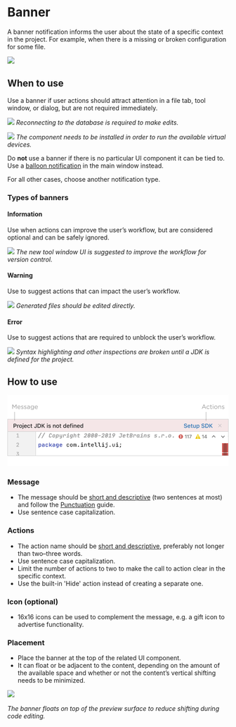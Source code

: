 <!-- Copyright 2000-2024 JetBrains s.r.o. and contributors. Use of this source code is governed by the Apache 2.0 license. -->

# Banner

A banner notification informs the user about the state of a specific context in the project. For example, when there is a missing or broken configuration for some file.

![](error.png)

## When to use

Use a banner if user actions should attract  attention in a file tab, tool window, or dialog, but are not required immediately.

![](tool-window.png)
*Reconnecting to the database is required to make edits.*

![](dialog-example.png)
*The component needs to be installed in order to run the available virtual devices.*

Do **not** use a banner if there is no particular UI component it can be tied to. Use a [balloon notification](balloon.md) in the main window instead.

For all other cases, choose another notification type.

### Types of banners


#### Information

Use when actions can improve the user’s workflow, but are considered optional and can be safely ignored.

![](information-example.png)
*The new tool window UI is suggested to improve the workflow for version control.*

#### Warning

Use to suggest actions that can impact the user’s workflow.

![](warning-example.png)
*Generated files should be edited directly.*

#### Error

Use to suggest actions that are required to unblock the user’s workflow.

![](error.png)
*Syntax highlighting and other inspections are broken until a JDK is defined for the project.*

## How to use

![](../../../images/ui/banner/structure.png)
### Message

*   The message should be [short and descriptive](writing_short.md) (two sentences at most) and follow the [Punctuation](punctuation.md) guide.
*   Use sentence case capitalization.

### Actions

*   The action name should be [short and descriptive](writing_short.md), preferably not longer than two–three words.
*   Use sentence case capitalization.
*   Limit the number of actions to two to make the call to action clear in the specific context.
*   Use the built-in 'Hide' action instead of creating a separate one.

### Icon (optional)

*   16x16 icons can be used to complement the message, e.g. a gift icon to advertise functionality.

### Placement

*   Place the banner at the top of the related UI component.
*   It can float or be adjacent to the content, depending on the amount of the available space and whether or not the content’s vertical shifting needs to be minimized.

![](float-example.png)

*The banner floats on top of the preview surface to reduce shifting during code editing.*
